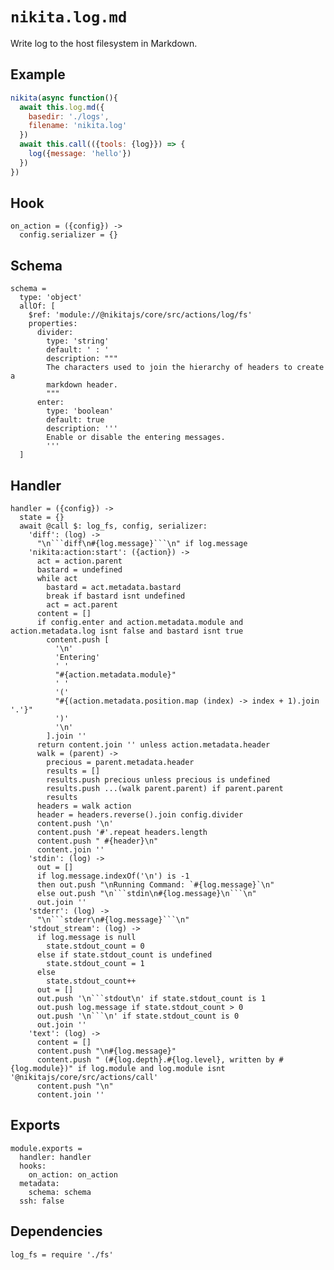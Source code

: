 
# `nikita.log.md`

Write log to the host filesystem in Markdown.

## Example

```js
nikita(async function(){
  await this.log.md({
    basedir: './logs',
    filename: 'nikita.log'
  })
  await this.call(({tools: {log}}) => {
    log({message: 'hello'})
  })
})
```

## Hook

    on_action = ({config}) ->
      config.serializer = {}

## Schema

    schema =
      type: 'object'
      allOf: [
        $ref: 'module://@nikitajs/core/src/actions/log/fs'
        properties:
          divider:
            type: 'string'
            default: ' : '
            description: """
            The characters used to join the hierarchy of headers to create a
            markdown header.
            """
          enter:
            type: 'boolean'
            default: true
            description: '''
            Enable or disable the entering messages.
            '''
      ]

## Handler

    handler = ({config}) ->
      state = {}
      await @call $: log_fs, config, serializer:
        'diff': (log) ->
          "\n```diff\n#{log.message}```\n" if log.message
        'nikita:action:start': ({action}) ->
          act = action.parent
          bastard = undefined
          while act
            bastard = act.metadata.bastard
            break if bastard isnt undefined
            act = act.parent
          content = []
          if config.enter and action.metadata.module and action.metadata.log isnt false and bastard isnt true
            content.push [
              '\n'
              'Entering'
              ' '
              "#{action.metadata.module}"
              ' '
              '('
              "#{(action.metadata.position.map (index) -> index + 1).join '.'}"
              ')'
              '\n'
            ].join ''
          return content.join '' unless action.metadata.header
          walk = (parent) ->
            precious = parent.metadata.header
            results = []
            results.push precious unless precious is undefined
            results.push ...(walk parent.parent) if parent.parent
            results
          headers = walk action
          header = headers.reverse().join config.divider
          content.push '\n'
          content.push '#'.repeat headers.length
          content.push " #{header}\n"
          content.join ''
        'stdin': (log) ->
          out = []
          if log.message.indexOf('\n') is -1
          then out.push "\nRunning Command: `#{log.message}`\n"
          else out.push "\n```stdin\n#{log.message}\n```\n"
          out.join ''
        'stderr': (log) ->
          "\n```stderr\n#{log.message}```\n"
        'stdout_stream': (log) ->
          if log.message is null
            state.stdout_count = 0
          else if state.stdout_count is undefined
            state.stdout_count = 1
          else
            state.stdout_count++
          out = []
          out.push '\n```stdout\n' if state.stdout_count is 1
          out.push log.message if state.stdout_count > 0
          out.push '\n```\n' if state.stdout_count is 0
          out.join ''
        'text': (log) ->
          content = []
          content.push "\n#{log.message}"
          content.push " (#{log.depth}.#{log.level}, written by #{log.module})" if log.module and log.module isnt '@nikitajs/core/src/actions/call'
          content.push "\n"
          content.join ''

## Exports

    module.exports =
      handler: handler
      hooks:
        on_action: on_action
      metadata:
        schema: schema
      ssh: false

## Dependencies

    log_fs = require './fs'
